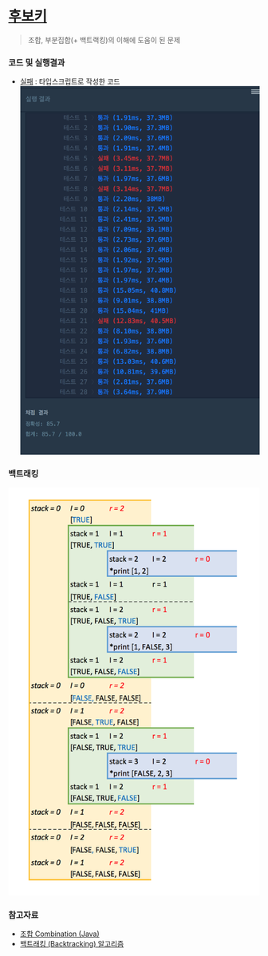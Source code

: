 
# [후보키](https://programmers.co.kr/learn/courses/30/lessons/42890) 
> 조합, 부분집합(+ 백트랙킹)의 이해에 도움이 된 문제

### 코드 및 실행결과

* [실패](candidate_keys_backtrack_fail.ts) : 타입스크립트로 작성한 코드  
  ![결과](candidate_keys_backtrack_fail.png)

### 백트래킹
![스택](combination.png)

### 참고자료

* [조합 Combination (Java)](https://bcp0109.tistory.com/15?category=848939)
* [백트래킹 (Backtracking) 알고리즘](https://thd0011.tistory.com/19)